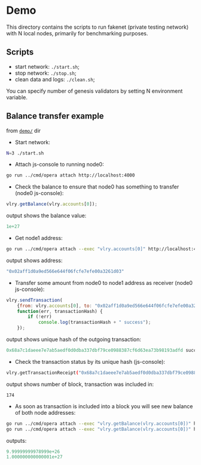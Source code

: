 # Demo

This directory contains the scripts to run fakenet (private testing network) with N local nodes,
primarily for benchmarking purposes.

## Scripts

  - start network: `./start.sh`;
  - stop network: `./stop.sh`;
  - clean data and logs: `./clean.sh`;

You can specify number of genesis validators by setting N environment variable.

## Balance transfer example

from [`demo/`](./demo/) dir

* Start network:
```sh
N=3 ./start.sh
```

* Attach js-console to running node0:
```sh
go run ../cmd/opera attach http://localhost:4000
```

* Check the balance to ensure that node0 has something to transfer (node0 js-console):
```js
vlry.getBalance(vlry.accounts[0]);
```
 
 output shows the balance value:
```js
1e+27
```

* Get node1 address:
```sh
go run ../cmd/opera attach --exec "vlry.accounts[0]" http://localhost:4001
```
 output shows address:
```js
"0x02aff1d0a9ed566e644f06fcfe7efe00a3261d03"
```

* Transfer some amount from node0 to node1 address as receiver (node0 js-console):
```js
vlry.sendTransaction(
	{from: vlry.accounts[0], to: "0x02aff1d0a9ed566e644f06fcfe7efe00a3261d03", value:  "1000000000"},
	function(err, transactionHash) {
        if (!err)
            console.log(transactionHash + " success");
    });
```
 output shows unique hash of the outgoing transaction:
```js
0x68a7c1daeee7e7ab5aedf0d0dba337dbf79ce0988387cf6d63ea73b98193adfd success
```

* Check the transaction status by its unique hash (js-console):
```sh
vlry.getTransactionReceipt("0x68a7c1daeee7e7ab5aedf0d0dba337dbf79ce0988387cf6d63ea73b98193adfd").blockNumber
```
 output shows number of block, transaction was included in:
```
174
```

* As soon as transaction is included into a block you will see new balance of both node addresses:
```sh
go run ../cmd/opera attach --exec "vlry.getBalance(vlry.accounts[0])" http://localhost:4000
go run ../cmd/opera attach --exec "vlry.getBalance(vlry.accounts[0])" http://localhost:4001
```
 outputs:
```js
9.99999999978999e+26
1.000000000000001e+27
```
